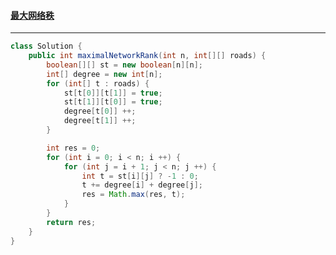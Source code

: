 #### <a href="https://leetcode.cn/problems/maximal-network-rank/">最大网络秩</a>

----------------

```java
class Solution {
    public int maximalNetworkRank(int n, int[][] roads) {
        boolean[][] st = new boolean[n][n];
        int[] degree = new int[n];
        for (int[] t : roads) {
            st[t[0]][t[1]] = true;
            st[t[1]][t[0]] = true;
            degree[t[0]] ++;
            degree[t[1]] ++;
        }

        int res = 0;
        for (int i = 0; i < n; i ++) {
            for (int j = i + 1; j < n; j ++) {
                int t = st[i][j] ? -1 : 0;
                t += degree[i] + degree[j];
                res = Math.max(res, t);
            }
        }
        return res;
    }
}
```

